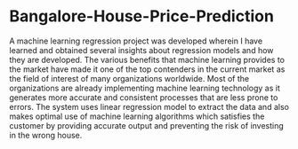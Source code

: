 # Bangalore-House-Price-Prediction
A machine learning regression project was developed wherein I have learned and obtained
several insights about regression models and how they are developed. The various benefits that
machine learning provides to the market have made it one of the top contenders in the current
market as the field of interest of many organizations worldwide. Most of the organizations are
already implementing machine learning technology as it generates more accurate and
consistent processes that are less prone to errors. The system uses linear regression model to
extract the data and also makes optimal use of machine learning algorithms which satisfies the
customer by providing accurate output and preventing the risk of investing in the wrong house.
